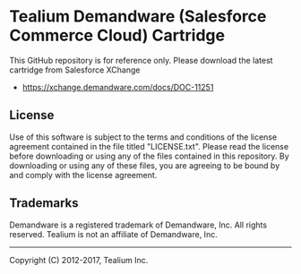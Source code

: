 # Tealium Demandware (Salesforce Commerce Cloud) Cartridge

This GitHub repository is for reference only.  Please download the latest cartridge from Salesforce XChange
- https://xchange.demandware.com/docs/DOC-11251

## License

Use of this software is subject to the terms and conditions of the license agreement contained in the file titled "LICENSE.txt".  Please read the license before downloading or using any of the files contained in this repository. By downloading or using any of these files, you are agreeing to be bound by and comply with the license agreement.

## Trademarks

Demandware is a registered trademark of Demandware, Inc. All rights reserved. Tealium is not an affiliate of Demandware, Inc.

---
Copyright (C) 2012-2017, Tealium Inc.
